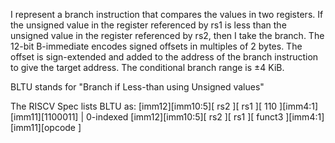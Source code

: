 I represent a branch instruction that compares the values in two registers. If the unsigned value in the register referenced by rs1 is less than the unsigned value in the register referenced by rs2, then I take the branch. The 12-bit B-immediate encodes signed offsets in multiples of 2 bytes. The offset is sign-extended and added to the address of the branch instruction to give the target address. The conditional branch range is ±4 KiB.

BLTU stands for "Branch if Less-than using Unsigned values"

The RISCV Spec lists BLTU as:
[imm12][imm10:5][   rs2   ][   rs1   ][   110       ][imm4:1][imm11][1100011]  | 0-indexed
[imm12][imm10:5][   rs2   ][   rs1   ][   funct3   ][imm4:1][imm11][opcode  ]
